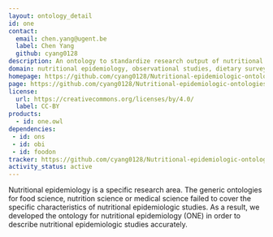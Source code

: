 ```yaml
---
layout: ontology_detail
id: one
contact:
  email: chen.yang@ugent.be
  label: Chen Yang
  github: cyang0128
description: An ontology to standardize research output of nutritional epidemiologic studies. 
domain: nutritional epidemiology, observational studies, dietary surveys 
homepage: https://github.com/cyang0128/Nutritional-epidemiologic-ontologies
page: https://github.com/cyang0128/Nutritional-epidemiologic-ontologies
license:
  url: https://creativecommons.org/licenses/by/4.0/
  label: CC-BY
products:
  - id: one.owl
dependencies:
 - id: ons
 - id: obi
 - id: foodon
tracker: https://github.com/cyang0128/Nutritional-epidemiologic-ontologies/issues
activity_status: active
---
```


Nutritional epidemiology is a specific research area. The generic ontologies for food science, nutrition science or medical science failed to cover the specific characteristics of nutritional epidemiologic studies. As a result, we developed the ontology for nutritional epidemiology (ONE) in order to describe nutritional epidemiologic studies accurately.
